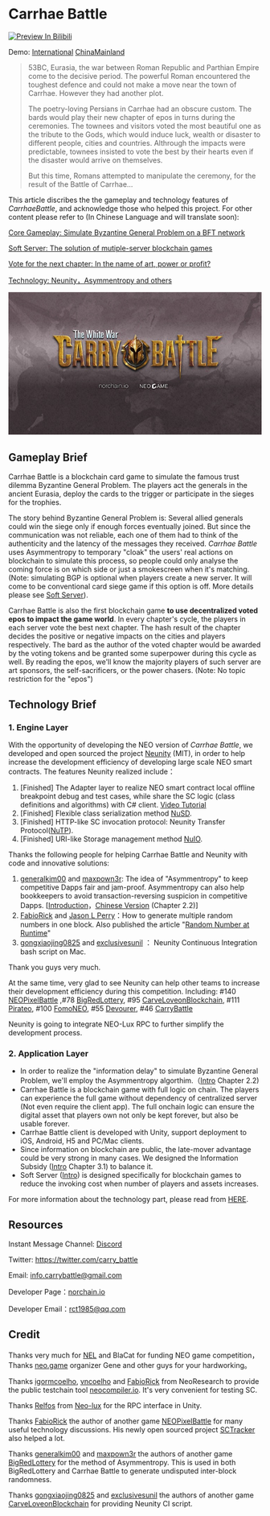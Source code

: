 # Carrhae Battle

 

[![Preview In Bilibili](http://www.imageurl.ir/images/94223527848154454953.png)](https://www.bilibili.com/video/av29822452/)

Demo: [International](http://www.norchain.io/neounity)  [ChinaMainland](http://119.23.254.156/neounity/)



> 53BC, Eurasia, the war between Roman Republic and Parthian Empire come to the decisive period.  The powerful Roman encountered the toughest defence and could not make a move near the town of Carrhae. However they had another plot. 
>
> The poetry-loving Persians in Carrhae had an obscure custom. The bards would play their new chapter of epos in turns during the ceremonies. The townees and visitors voted the most beautiful one as the tribute to the Gods, which would induce luck, wealth or disaster to different people, cities and countries. Althrough the impacts were predictable, townees insisted to vote the best by their hearts even if the disaster would arrive on themselves.
>
> But this time, Romans attempted to manipulate the ceremony, for the result of the Battle of Carrhae...



This article discribes the the gameplay and technology features of *CarrhaeBattle*, and acknowledge those who helped this project. For other content please refer to (In Chinese Language and will translate soon):

 [Core Gameplay: Simulate Byzantine General Problem on a BFT network](https://github.com/norchain/NEOCarryBattle/blob/master/%E5%8D%A1%E8%8E%B1%E6%88%98%E7%BA%AA-%E6%A0%B8%E5%BF%83%E7%8E%A9%E6%B3%95.md)

[Soft Server: The solution of mutiple-server blockchain games ](https://github.com/norchain/NEOCarryBattle/blob/master/%E5%8D%A1%E8%8E%B1%E6%88%98%E7%BA%AA-%E5%88%86%E6%9C%8D.md)

[Vote for the next chapter:  In the name of art, power or profit?](https://github.com/norchain/NEOCarryBattle/blob/master/%E5%8D%A1%E8%8E%B1%E6%88%98%E7%BA%AA-%E5%B0%8F%E8%AF%B4.md)

[Technology: Neunity，Asymmentropy and others](https://github.com/norchain/NEOCarryBattle/blob/master/%E5%8D%A1%E8%8E%B1%E6%88%98%E7%BA%AA-%E6%8A%80%E6%9C%AF.md)



![Logo](pics/Logo.jpg)

##  Gameplay Brief

Carrhae Battle is a blockchain card game to simulate the famous trust dilemma Byzantine General Problem. The players act the generals in the ancient Eurasia, deploy the cards to the trigger or participate in the sieges for the trophies.

The story behind Byzantine General Problem is: Several allied generals could win the siege only if enough forces eventually joined. But since the communication was not reliable, each one of them had to think of the authenticity and the latency of the messages they received. *Carrhae Battle* uses Asymmentropy to temporary "cloak" the users' real actions on blockchain to simulate this process, so people could only analyse the coming force is on which side or just a smokescreen when it's matching. (Note: simulating BGP is optional when players create a new server. It will come to be conventional card siege game if this option is off. More details please see [Soft Server](https://github.com/norchain/NEOCarryBattle/blob/master/%E5%8D%A1%E8%8E%B1%E6%88%98%E7%BA%AA-%E5%88%86%E6%9C%8D.md)).

Carrhae Battle is also the first blockchain game **to use decentralized voted epos to impact the game world**. In every chapter's cycle, the players in each server vote the best next chapter. The hash result of the chapter decides the positive or negative impacts on the cities and players respectively. The bard as the author of the voted chapter would be awarded by the voting tokens and be granted some superpower during this cycle as well. By reading the epos, we'll know the majority players of such server are art sponsors, the self-sacrificers, or the power chasers. (Note: No topic restriction for the "epos") 

 



## Technology Brief

### 1. Engine Layer

With the opportunity of developing the NEO version of *Carrhae Battle*, we developed and open sourced the project [Neunity](https://github.com/norchain/Neunity) (MIT), in order to help increase the development efficiency of developing large scale NEO smart contracts. The features Neunity realized include：

1. [Finished] The Adapter layer to realize NEO smart contract local offline breakpoint debug and test cases, while share the SC logic (class definitions and algorithms) with C# client. [Video Tutorial](https://youtu.be/vTkNzx403p8)
2. [Finished] Flexible class serialization method [NuSD](https://github.com/norchain/Neunity/blob/master/NeunityBytesSeralization.md). 
3. [Finished] HTTP-like SC invocation protocol: Neunity Transfer Protocol([NuTP](https://github.com/norchain/Neunity/blob/master/Neunity/Neunity/Tools/NUTransferProtocol.cs)).
4. [Finished] URI-like Storage management method [NuIO](https://github.com/norchain/Neunity/blob/master/NeunityStorageManagement.md).

Thanks the following people for helping Carrhae Battle and Neunity with code and innovative solutions:

1. [generalkim00](https://github.com/generalkim00) and [maxpown3r](https://github.com/maxpown3r): The idea of "Asymmentropy" to keep competitive Dapps fair and jam-proof. Asymmentropy can also help bookkeepers to avoid transaction-reversing suspicion in competitive Dapps.  [[Introduction](https://github.com/generalkim00/neogame)，[Chinese Version](https://github.com/norchain/NEOCarryBattle/blob/master/%E5%8D%A1%E8%8E%B1%E6%88%98%E7%BA%AA-%E6%8A%80%E6%9C%AF.md) (Chapter 2.2)]
2. [FabioRick](https://github.com/FabioRick) and  [Jason L Perry](https://medium.com/@ambethia)：How to generate multiple random numbers in one block. Also published the article "[Random Number at Runtime](https://medium.com/@fabiohcardoso/random-number-at-runtime-neo-smartcontract-60c4e6cb0bb1)"
3. [gongxiaojing0825](https://github.com/gongxiaojing0825) and [exclusivesunil](https://github.com/exclusivesunil) ： Neunity Continuous Integration bash script on Mac.

Thank you guys very much.

At the same time, very glad to see Neunity can help other teams to increase their development efficiency during this competition. Including: #140 [NEOPixelBattle](https://github.com/NEOGaming/NEOGames/tree/master/NEOPixelBattle) ,\#78 [BigRedLottery](https://github.com/generalkim00/neogame), \#95 [CarveLoveonBlockchain](https://github.com/exclusivesunil/howmuchyaknowabotme), \#111 [Pirateo](https://github.com/leonhano/SeaExplorer), \#100 [FomoNEO](https://github.com/qw1985/FomoNEO), \#55 [Devourer](https://github.com/norchain/NEOGameDevourer), \#46 [CarryBattle](https://github.com/norchain/NEOCarryBattle) 

Neunity is going to integrate NEO-Lux RPC to further simplify the development process. 



### 2. Application Layer

* In order to realize the "information delay" to simulate Byzantine General Problem, we'll employ the  Asymmentropy algorthim.（[Intro](https://github.com/norchain/NEOCarryBattle/blob/master/%E5%8D%A1%E8%8E%B1%E6%88%98%E7%BA%AA-%E6%8A%80%E6%9C%AF.md) Chapter 2.2)
* Carrhae Battle is a blockchain game with full logic on chain. The players can experience the full game without dependency of centralized server (Not even require the client app). The full onchain logic can ensure the digital asset that players own not only be kept forever, but also be usable forever.
* Carrhae Battle client is developed with Unity, support deployment to iOS, Android, H5 and PC/Mac clients.
* Since information on blockchain are public, the late-mover advantage could be very strong in many cases. We designed the Information Subsidy ([Intro](https://github.com/norchain/NEOCarryBattle/blob/master/%E5%8D%A1%E8%8E%B1%E6%88%98%E7%BA%AA-%E6%8A%80%E6%9C%AF.md) Chapter 3.1) to balance it. 
* Soft Server ([Intro](https://github.com/norchain/NEOCarryBattle/blob/master/%E5%8D%A1%E8%8E%B1%E6%88%98%E7%BA%AA-%E5%88%86%E6%9C%8D.md)) is designed specifically for blockchain games to reduce the invoking cost when number of players and assets increases.



For more information about the technology part, please read from [HERE](https://github.com/norchain/NEOCarryBattle/blob/master/%E5%8D%A1%E8%8E%B1%E6%88%98%E7%BA%AA-%E6%8A%80%E6%9C%AF.md).

## Resources



Instant Message Channel: [Discord](<https://discord.gg/pKQyyrP> )

Twitter: https://twitter.com/carry_battle

Email: info.carrybattle@gmail.com

Developer Page：[norchain.io](norchain.io)

Developer Email：rct1985@qq.com



## Credit

Thanks very much for [NEL](https://github.com/NewEconoLab) and BlaCat for funding NEO game competition，Thanks [neo.game](neo.game) organizer Gene and other guys for your hardworking。

Thanks [igormcoelho](https://github.com/igormcoelho), [vncoelho](https://github.com/vncoelho) and [FabioRick](https://github.com/FabioRick) from NeoResearch to provide the public testchain tool [neocompiler.io](https://neocompiler.io/). It's very convenient for testing SC.

Thanks [Relfos](https://github.com/Relfos) from [Neo-lux](https://github.com/CityOfZion/neo-lux) for the RPC interface in Unity.

Thanks [FabioRick](https://github.com/FabioRick) the author of another game [NEOPixelBattle](https://github.com/NEOGaming/NEOGames/tree/master/NEOPixelBattle) for many useful technology discussions. His newly open sourced project [SCTracker](https://github.com/FabioRick/SCTracker) also helped a lot.

Thanks [generalkim00](https://github.com/generalkim00)  and [maxpown3r](https://github.com/maxpown3r)  the authors of another game [BigRedLottery](https://github.com/generalkim00/neogame) for the method of Asymmentropy. This is used in both BigRedLottery and Carrhae Battle to generate undisputed inter-block randomness.

Thanks [gongxiaojing0825](https://github.com/gongxiaojing0825) and [exclusivesunil](https://github.com/exclusivesunil) the authors of another game [CarveLoveonBlockchain](https://github.com/exclusivesunil/howmuchyaknowabotme) for providing Neunity CI script.



